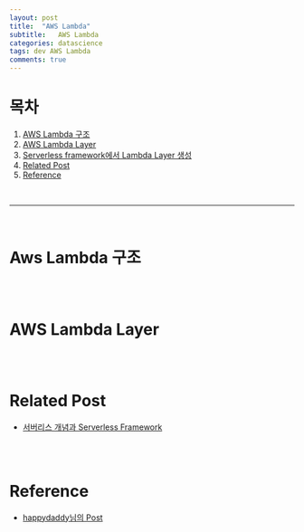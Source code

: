 ```yaml
---
layout: post
title:  "AWS Lambda"
subtitle:   AWS Lambda
categories: datascience
tags: dev AWS Lambda 
comments: true
---
```




# 목차
1. [AWS Lambda 구조](aws-lambda-구조)
2. [AWS Lambda Layer](aws-lambda-layer)
3. [Serverless framework에서 Lambda Layer 생성]()
0. [Related Post](#related-post)
0. [Reference](#reference)

<br>

---

<br>

# Aws Lambda 구조


<br><br>

# AWS Lambda Layer




<br><br>

# Related Post 
- [서버리스 개념과 Serverless Framework](https://cslee94.github.io/datascience/2021/08/31/dev-serverless/)



<br><br>

# Reference 
- [happydaddy님의 Post](https://daddyprogrammer.org/post/14099/aws-lambda-layer-slim-lambda/)